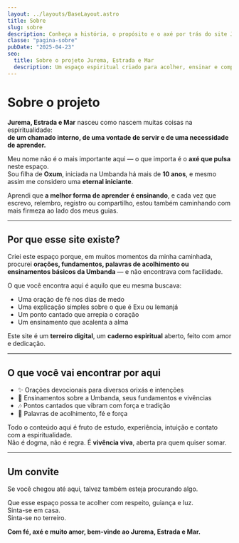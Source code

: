 ```yaml
---
layout: ../layouts/BaseLayout.astro
title: Sobre
slug: sobre
description: Conheça a história, o propósito e o axé por trás do site Jurema, Estrada e Mar.
classe: "pagina-sobre"
pubDate: "2025-04-23"
seo:
  title: Sobre o projeto Jurema, Estrada e Mar
  description: Um espaço espiritual criado para acolher, ensinar e compartilhar fundamentos da Umbanda com verdade e fé.
---
```


# Sobre o projeto

**Jurema, Estrada e Mar** nasceu como nascem muitas coisas na espiritualidade:  
**de um chamado interno, de uma vontade de servir e de uma necessidade de aprender.**

Meu nome não é o mais importante aqui — o que importa é o **axé que pulsa** neste espaço.  
Sou filha de **Oxum**, iniciada na Umbanda há mais de **10 anos**, e mesmo assim me considero uma **eternal iniciante**.

Aprendi que **a melhor forma de aprender é ensinando**, e cada vez que escrevo, relembro, registro ou compartilho, estou também caminhando com mais firmeza ao lado dos meus guias.

---

## Por que esse site existe?

Criei este espaço porque, em muitos momentos da minha caminhada, procurei **orações, fundamentos, palavras de acolhimento ou ensinamentos básicos da Umbanda** — e não encontrava com facilidade.

O que você encontra aqui é aquilo que eu mesma buscava:  
- Uma oração de fé nos dias de medo  
- Uma explicação simples sobre o que é Exu ou Iemanjá  
- Um ponto cantado que arrepia o coração  
- Um ensinamento que acalenta a alma

Este site é um **terreiro digital**, um **caderno espiritual** aberto, feito com amor e dedicação.

---

## O que você vai encontrar por aqui

- ✨ Orações devocionais para diversos orixás e intenções
- 📘 Ensinamentos sobre a Umbanda, seus fundamentos e vivências
- 🎶 Pontos cantados que vibram com força e tradição
- 🌿 Palavras de acolhimento, fé e força

Todo o conteúdo aqui é fruto de estudo, experiência, intuição e contato com a espiritualidade.  
Não é dogma, não é regra. É **vivência viva**, aberta pra quem quiser somar.

---

## Um convite

Se você chegou até aqui, talvez também esteja procurando algo.

Que esse espaço possa te acolher com respeito, guiança e luz.  
Sinta-se em casa.  
Sinta-se no terreiro.

**Com fé, axé e muito amor, bem-vinde ao Jurema, Estrada e Mar.**
